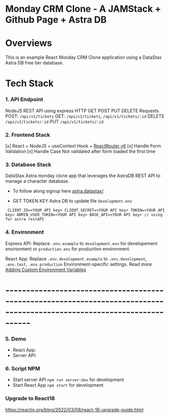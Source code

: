 # Monday CRM Clone - A JAMStack + Github Page + Astra DB

# Overviews

This is an example React Monday CRM Clone application using a DataStax Astra DB free tier database.

# Tech Stack
### 1. API Endpoint

NodeJS REST API using express
HTTP GET POST PUT DELETE Requests
POST: `/api/v1/tickets`
GET: `/api/v1/tickets`, `/api/v1/tickets/:id`
DELETE `/api/v1/tickets/:id`
PUT `/api/v1/tickets/:id`

### 2. Frontend Stack

[x] React + NodeJS + useContext Hook + [ReactRouter v6](https://reactrouter.com/docs/en/v6/upgrading/v5)
[x] Handle Form Validation
[x] Handle Case Not validated after form loaded the first time

### 3. Database Stack

DataStax Astra monday clone app that leverages the AstraDB REST API to manage a character database.

- To follow along signup here [astra.datastax/](https://astra.datastax.com/register/U2FsdGVkX1s1L2a3S4huogp2CPG43W5J7Hqq5JeT42hTz5shY3mrB3ySbFGPRyKAeZnjIiY6yPwK5gCV2HWhKXDBp1L2u3S8i0rQe1Q2u3A4le1Q2u3A4l)

- GET TOKEN KEY Astra DB to update file `development.env`

` 
    CLIENT_ID=<YOUR API key>
    CLIENT_SECRET=<YOUR API key>
    TOKEN=<YOUR API key>
    ADMIN_USER_TOKEN=<YOUR API key>
    BASE_API=<YOUR API key> // using for astra restAPI
`

### 4. Environment

Express API: Replace `.env.example` to `development.env` for developement environment or `production.env` for production environment.

React App: Replace `.env.development.example` to `.env.development`, `.env.test`, `.env.production` Environment-specific settings. 
Read more [Adding Custom Environment Variables](https://create-react-app.dev/docs/adding-custom-environment-variables/)

# ------------------------------------------------------------------------------------------------------------------------
### 5. Demo

- React App:
- Server API: 

### 6. Script NPM

- Start server API `npm run server:dev` for development
- Start React App `npm start` for development

### Upgrade to React18

https://reactjs.org/blog/2022/03/08/react-18-upgrade-guide.html
